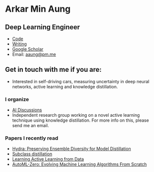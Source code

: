 # Arkar Min Aung
## Deep Learning Engineer
* [Code](https://www.github.com/arkaung)
* [Writing](https://medium.com/@ark_aung)
* [Google Scholar](https://scholar.google.com/citations?user=KRZfXJQAAAAJ)
* Email: <aaung@pm.me>

## Get in touch with me if you are:
* Interested in self-driving cars, measuring uncertainty in deep neural networks, active learning and knowledge distillation.

### I organize
* [AI Discussions](https://arkaung.github.io/aidiscussions/)
* Independent research group working on a novel active learning technique using knowledge distillation. For more info on this, please send me an email.

### Papers I recently read
* [Hydra: Preserving Ensemble Diversity for Model Distillation ](https://openreview.net/forum?id=ByeaXeBFvH)
* [Subclass distillation](https://arxiv.org/pdf/2002.03936.pdf)
* [Learning Active Learning from Data](https://papers.nips.cc/paper/7010-learning-active-learning-from-data.pdf)
* [AutoML-Zero: Evolving Machine Learning Algorithms From Scratch](https://arxiv.org/pdf/2003.03384.pdf)
